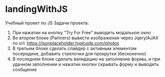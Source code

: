 # landingWithJS
Учебный проект по JS
Задачи проекта: 
1. При нажатии на кнопку "Try For Free" выводить модальное окно
2. Во втором блоке (Partners) вывести изображения через Jqery/AJAX по url: https://jsonplaceholder.typicode.com/photos
3. В третьем блоке сделать слайдер с активным элементом посередине, добавить стрелочки для прокрутки (бесконечно)
4. В последнем блоке сделать валидацию на заполнение формы, и при удачном заполнении и нажатии кнопки скрывать форму и выводить сообщение
